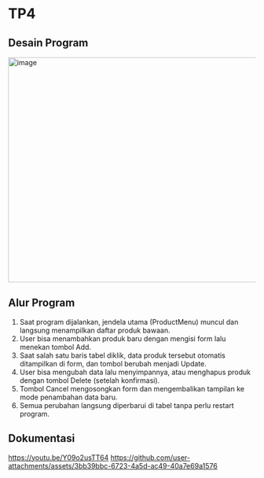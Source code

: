 # TP4

## Desain Program
<img width="742" height="458" alt="image" src="https://github.com/user-attachments/assets/ebbec428-8f92-47a2-88d2-e9381cd03f8f" />

## Alur Program
1. Saat program dijalankan, jendela utama (ProductMenu) muncul dan langsung menampilkan daftar produk bawaan.
2. User bisa menambahkan produk baru dengan mengisi form lalu menekan tombol Add.
3. Saat salah satu baris tabel diklik, data produk tersebut otomatis ditampilkan di form, dan tombol berubah menjadi Update.
4. User bisa mengubah data lalu menyimpannya, atau menghapus produk dengan tombol Delete (setelah konfirmasi).
5. Tombol Cancel mengosongkan form dan mengembalikan tampilan ke mode penambahan data baru.
6. Semua perubahan langsung diperbarui di tabel tanpa perlu restart program.

## Dokumentasi
https://youtu.be/Y09o2usTT64
https://github.com/user-attachments/assets/3bb39bbc-6723-4a5d-ac49-40a7e69a1576

